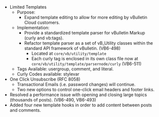 - Limited Templates
	- Purpose: 
		- Expand template editing to allow for more editing by vBulletin Cloud customers. 
	- Implementation:
		- Provide a standardized template parser for vBulletin Markup (curly and vb:tags).
		- Refactor template parser as a set of vB_Utility classes within the standard API framework of vBulletin. (VB6-498)
			- Located at `core/vb/utility/template`
			- Each curly tag is enclosed in its own class file now at `core/vb/utility/template/parsernode/curly` (VB6-511)
	- Tags Available: usergroup, comment, and literal.
	- Curly Codes available: stylevar
- One Click Unsubscribe (RFC 8058)
	- Transactional Emails (i.e. password changes) will continue.
	- Two new options to control one-click email headers and footer links.
- Resolved a performance issue with opening and closing large topics (thousands of posts). (VB6-490, VB6-493)
- Added four new template hooks in order to add content between posts and comments. 

